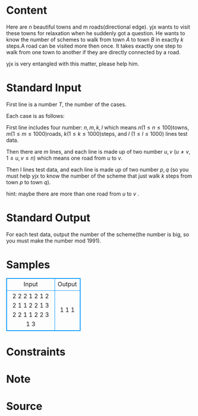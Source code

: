 
# Content

Here are $n$ beautiful towns and m roads(directional edge). yjx wants to visit these towns for relaxation when he suddenly 
got a question. He wants to know the number of schemes to walk from town $A$ to town $B$ in exactly $k$ steps.A road can be 
visited more then once. It takes exactly one step to walk from one town to another if they are directly connected by a road.

yjx is very entangled with this matter, please help him.

# Standard Input

First line is a number $T$, the number of the cases.

Each case is as follows:

First line includes four number: $n, m, k, l$ which means $n$($1 \leq n \leq 100$)towns, $m$($1 \leq m \leq 1000$)roads, $k$($1\leq k\leq 1000$)steps,
and $l$ ($1\leq l\leq 1000$) lines test data.

Then there are $m$ lines, and each line is made up of two number $u, v$ ($u \neq v$, $1\leq u,v \leq n$) which means one road from $u$ to $v$.

Then l lines test data, and each line is made up of two number $p, q$ (so you must help yjx to know the number of the scheme that
just walk $k$ steps from town $p$ to town $q$).

hint: maybe there are more than one road from $u$ to $v$ .

# Standard Output

For each test data, output the number of the scheme(the number is big, so you must make the number mod $1991$).

# Samples

<style>
        table,table tr th, table tr td { border:1px solid #0094ff; }
        table { width: 200px; min-height: 25px; line-height: 25px; text-align: center; border-collapse: collapse;}   
    </style>
<table>
	<tr>
		<td>Input</td>
		<td>Output</td>
	</tr>
<tr><td>2
2 2 1 2
1 2
2 1
1 2
2 1
3 2 2 1
1 2
2 3
1 3</td><td>1
1
1</td></tr></table>


# Constraints



# Note



# Source


